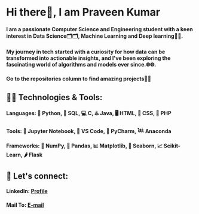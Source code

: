 # Hi there👋, I am Praveen Kumar
#### I am a passionate Computer Science and Engineering student with a keen interest in Data Science🗂️🗂️, Machine Learning and Deep learning🤖🤖.
#### My journey in tech started with a curiosity for how data can be transformed into actionable insights, and I've been exploring the fascinating world of algorithms and models ever since.🌐🌐.
#### Go to the repositories column to find amazing projects💛💛
## 👨‍💻 Technologies & Tools:
#### Languages: 🐍 Python, 🐬 SQL, 💻 C, ♨️ Java, 🖥️ HTML, 📱 CSS, 🐘 PHP
#### Tools: 📙 Jupyter Notebook, 📑 VS Code, 🧩 PyCharm, 𓆙 Anaconda
#### Frameworks: 🧊 NumPy, 🐼 Pandas, 📊 Matplotlib, 📶 Seaborn, 📈 Scikit-Learn, 🌶️ Flask
## 🤝 Let's connect:
#### LinkedIn: [Profile](https://www.linkedin.com/in/spraveenkumar2205)
#### Mail To: [E-mail](Mailto:spraveenkumar2205@gmail.com)
<!--
**praveen-2205/praveen-2205** is a ✨ _special_ ✨ repository because its `README.md` (this file) appears on your GitHub profile.

Here are some ideas to get you started:

- 🔭 I’m currently working on ...
- 🌱 I’m currently learning ...
- 👯 I’m looking to collaborate on ...
- 🤔 I’m looking for help with ...
- 💬 Ask me about ...
- 📫 How to reach me: ...
- 😄 Pronouns: ...
- ⚡ Fun fact: ...
-->
